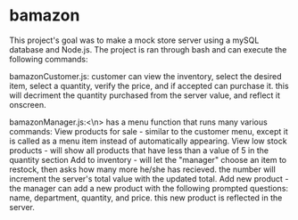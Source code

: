 # bamazon

This project's goal was to make a mock store server using a mySQL database and Node.js. The project is ran through bash and can execute
the following commands:

bamazonCustomer.js:
  customer can view the inventory, select the desired item, select a quantity, verify the price, and if accepted can purchase it.
  this will decriment the quantity purchased from the server value, and reflect it onscreen.
 
 bamazonManager.js:<\n>
  has a menu function that runs many various commands:
    View products for sale - similar to the customer menu, except it is called as a menu item instead of automatically appearing.
    View low stock products - will show all products that have less than a value of 5 in the quantity section
    Add to inventory - will let the "manager" choose an item to restock, then asks how many more he/she has recieved. the number will
    increment the server's total value with the updated total.
    Add new product - the manager can add a new product with the following prompted questions: name, department, quantity, and price.
    this new product is reflected in the server.


